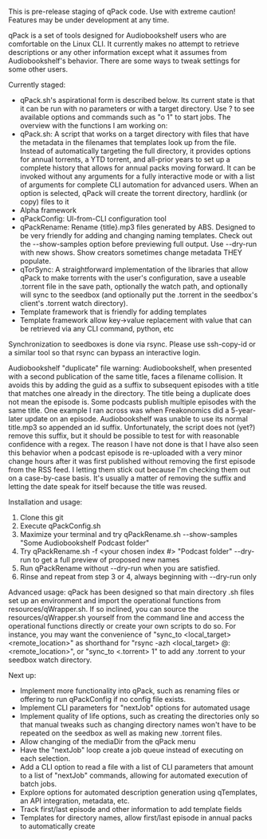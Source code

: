 This is pre-release staging of qPack code. Use with extreme caution! Features may be under development at any time. 

qPack is a set of tools designed for Audiobookshelf users who are comfortable on the Linux CLI. It currently makes no attempt to retrieve descriptions or any other information except what it assumes from Audiobookshelf's behavior.  There are some ways to tweak settings for some other users.

Currently staged:
- qPack.sh's aspirational form is described below. Its current state is that
    it can be run with no parameters or with a target directory. Use ? to see
    available options and commands such as "o 1" to start jobs. 
    The overview with the functions I am working on:
- qPack.sh: A script that works on a target directory with files that have the
    metadata in the filenames that templates look up from the file. Instead of
    automatically targeting the full directory, it provides options for annual
    torrents, a YTD torrent, and all-prior years to set up a complete history
    that allows for annual packs moving forward. It can be invoked without any
    arguments for a fully interactive mode or with a list of arguments for
    complete CLI automation for advanced users. When an option is selected,
    qPack will create the torrent directory, hardlink (or copy) files to it
- Alpha framework
- qPackConfig: UI-from-CLI configuration tool
- qPackRename: Rename {title}.mp3 files generated by ABS. Designed to be
    very friendly for adding and changing naming templates. Check out the
    --show-samples option before previewing full output. Use --dry-run with
    new shows. Show creators sometimes change metadata THEY populate.
- qTorSync: A straightforward implementation of the libraries that allow
    qPack to make torrents with the user's configuration, save a useable 
    .torrent file in the save path, optionally the watch path, and optionally
    will sync to the seedbox (and optionally put the .torrent in the seedbox's
    client's .torrent watch directory). 
- Template framework that is friendly for adding templates
- Template framework allow key->value replacement with value that can
    be retrieved via any CLI command, python, etc

Synchronization to seedboxes is done via rsync. Please use ssh-copy-id or a similar tool so that rsync can bypass an interactive login.

Audiobookshelf "duplicate" file warning:
Audiobookshelf, when presented with a second publication of the same title, faces a filename collision. It avoids this by adding the guid as a suffix to subsequent episodes with a title that matches one already in the directory. 
The title being a duplicate does not mean the episode is. Some podcasts publish multiple episodes with the same title. One example I ran across was when Freakonomics did a 5-year-later update on an episode. Audiobookshelf was unable to use its normal title.mp3 so appended an id suffix. Unfortunately, the script does not (yet?) remove this suffix, but it should be possible to test for with reasonable confidence with a regex. The reason I have not done is that I have also seen this behavior when a podcast episode is re-uploaded with a very minor change hours after it was first published without removing the first episode from the RSS feed. I letting them stick out because I'm checking them out on a case-by-case basis. It's usually a matter of removing the suffix and letting the date speak for itself because the title was reused.

Installation and usage:
1. Clone this git
2. Execute qPackConfig.sh
3. Maximize your terminal and try qPackRename.sh --show-samples "Some Audiobookshelf Podcast folder"
4. Try qPackRename.sh -f <your chosen index #> "Podcast folder" --dry-run to get a full preview of proposed new names
5. Run qPackRename without --dry-run when you are satisfied.
6. Rinse and repeat from step 3 or 4, always beginning with --dry-run only

Advanced usage:
qPack has been designed so that main directory .sh files set up an environment and import the operational functions from resources/qWrapper.sh. If so inclined, you can source the resources/qWrapper.sh yourself from the command line and access the operational functions directly or create your own scripts to do so. For instance, you may want the convenience of "sync_to <local_target> <remote_location>" as shorthand for "rsync -azh <local_target> <seedUser>@<seedServer>:<remote_location>", or "sync_to <.torrent> 1" to add any .torrent to your seedbox watch directory. 


Next up:
- Implement more functionality into qPack, such as renaming files or offering
    to run qPackConfig if no config file exists. 
- Implement CLI parameters for "nextJob" options for automated usage
- Implement quality of life options, such as creating the directories only so
    that manual tweaks such as changing directory names won't have to be
    repeated on the seedbox as well as making new .torrent files.
- Allow changing of the mediaDir from the qPack menu
- Have the "nextJob" loop create a job queue instead of executing on each
    selection.
- Add a CLI option to read a file with a list of CLI parameters that amount
    to a list of "nextJob" commands, allowing for automated execution of
    batch jobs.
- Explore options for automated description generation using qTemplates, an
    API integration, metadata, etc. 
- Track first/last episode and other information to add template fields
- Templates for directory names, allow first/last episode in annual packs to
    automatically create